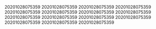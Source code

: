 20201028075359
20201028075359
20201028075359
20201028075359
20201028075359
20201028075359
20201028075359
20201028075359
20201028075359
20201028075359
20201028075359
20201028075359
20201028075359
20201028075359
20201028075359
